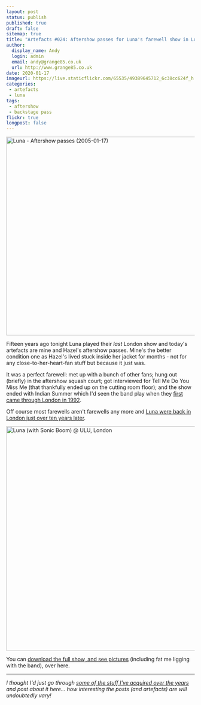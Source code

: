 ```yaml
---
layout: post
status: publish
published: true
draft: false
sitemap: true
title: "Artefacts #024: Aftershow passes for Luna's farewell show in London in 2005"
author:
  display_name: Andy
  login: admin
  email: andy@grange85.co.uk
  url: http://www.grange85.co.uk
date: 2020-01-17
imageurl: https://live.staticflickr.com/65535/49389645712_6c38cc624f_h.jpg
categories:
 - artefacts
 - luna
tags:
 - aftershow
 - backstage pass
flickr: true
longpost: false
---
```

<a data-flickr-embed="true" href="https://www.flickr.com/photos/grange85/49389645712/in/dateposted-public/" title="Luna - Aftershow passes (2005-01-17)"><img src="https://live.staticflickr.com/65535/49389645712_be0e89e87f_c.jpg" width="800" height="531" alt="Luna - Aftershow passes (2005-01-17)"></a>

Fifteen years ago tonight Luna played their _last_ London show and today's artefacts are mine and Hazel's aftershow passes. Mine's the better condition one as Hazel's lived stuck inside her jacket for months - not for any close-to-her-heart-fan stuff but because it just was.

It was a perfect farewell: met up with a bunch of other fans; hung out (briefly) in the aftershow squash court; got interviewed for Tell Me Do You Miss Me (that thankfully ended up on the cutting room floor); and the show ended with Indian Summer which I'd seen the band play when they [first came through London in 1992](/2017/02/27/download-luna-in-london-25-years-ago/).

Off course most farewells aren't farewells any more and [Luna were back in London just over ten years later](/database/luna/shows/2015/2015-07-31-luna-the-garage-london-uk/).

<a data-flickr-embed="true" href="https://www.flickr.com/photos/grange85/3480775/in/album-72157600000883138/" title="Luna (with Sonic Boom) @ ULU, London"><img src="https://live.staticflickr.com/3/3480775_2af57fb2c9_c.jpg" width="800" height="600" alt="Luna (with Sonic Boom) @ ULU, London"></a>

You can [download the full show, and see pictures](/database/luna/shows/2005/2005-01-17-luna-ulu-london-uk/) (including fat me ligging with the band), over here.

---

_I thought I'd just go through [some of the stuff I've acquired over the years](/category/artefacts/) and post about it here... how interesting the posts (and artefacts) are will undoubtedly vary!_

